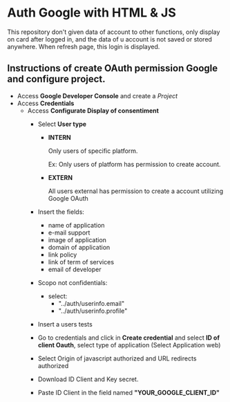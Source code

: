 
# Auth Google with HTML & JS

This repository don't given data of account to other functions, only display on card after logged in, and the data of u account is not saved or stored anywhere.
When refresh page, this login is displayed.

## Instructions of create OAuth permission Google and configure project.

- Access **Google Developer Console** and create a *Project*
- Access **Credentials** 
    - Access **Configurate Display of consentiment**                                                                                        
        - Select **User type**
            - **INTERN**
                
                Only users of specific platform.

                Ex: Only users of platform has permission to create account.
            - **EXTERN**

                All users external has permission to create a account utilizing Google OAuth
        - Insert the fields:
            - name of application
            - e-mail support
            - image of application
            - domain of application
            - link policy
            - link of term of services
            - email of developer

        - Scopo not confidentials:
            - select:
                -   "../auth/userinfo.email"
                -   "../auth/userinfo.profile"

        - Insert a users tests
        - Go to credentials and click in **Create credential** and 
        select **ID of client Oauth**, select type of application (Select Application web)

        - Select Origin of javascript authorized and URL redirects authorized 
        
        - Download ID Client and Key secret.

        - Paste ID Client in the field named **"YOUR_GOOGLE_CLIENT_ID"**